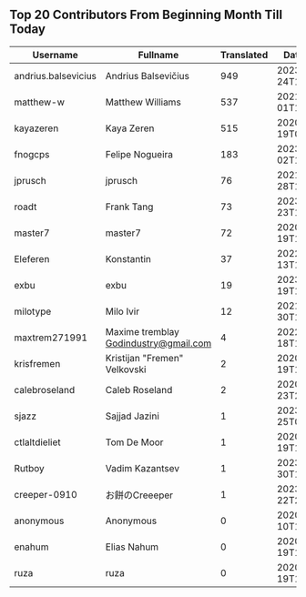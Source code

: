 ## Top 20 Contributors From Beginning Month Till Today ##
|Username|Fullname|Translated|DateJoined|
|--------|--------|----------|----------|
|andrius.balsevicius|Andrius Balsevičius|949|2023-03-24T13:18:42.|
|matthew-w|Matthew Williams|537|2021-03-01T11:40:28.|
|kayazeren|Kaya Zeren|515|2020-06-19T07:05:24Z|
|fnogcps|Felipe Nogueira|183|2023-03-02T12:48:46.|
|jprusch|jprusch|76|2021-06-28T12:00:18.|
|roadt|Frank Tang|73|2023-03-23T13:03:55.|
|master7|master7|72|2020-06-19T18:20:39.|
|Eleferen|Konstantin|37|2022-10-13T14:04:24Z|
|exbu|exbu|19|2023-01-19T16:58:57.|
|milotype|Milo Ivir|12|2021-10-30T10:27:42.|
|maxtrem271991|Maxime tremblay Godindustry@gmail.com|4|2022-03-18T11:36:10.|
|krisfremen|Kristijan "Fremen" Velkovski|2|2020-06-19T18:20:03.|
|calebroseland|Caleb Roseland|2|2020-07-23T21:29:21.|
|sjazz|Sajjad Jazini|1|2023-01-25T05:47:07.|
|ctlaltdieliet|Tom De Moor|1|2020-06-19T16:30:47Z|
|Rutboy|Vadim Kazantsev|1|2023-03-30T12:15:24.|
|creeper-0910|お餅のCreeeper|1|2023-01-22T23:18:29.|
|anonymous|Anonymous|0|2020-06-10T18:34:14.|
|enahum|Elias  Nahum|0|2020-06-19T18:18:56Z|
|ruza|ruza|0|2020-06-19T18:18:57.|
